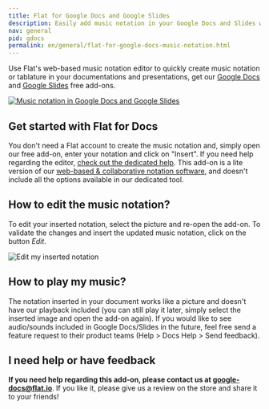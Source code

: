 ```yaml
---
title: Flat for Google Docs and Google Slides
description: Easily add music notation in your Google Docs and Slides with our free add-on
nav: general
pid: gdocs
permalink: en/general/flat-for-google-docs-music-notation.html
---
```


Use Flat's web-based music notation editor to quickly create music notation or tablature in your documentations and presentations, get our [Google Docs](https://chrome.google.com/webstore/detail/flat-for-docs-music-notat/fgcopphfnfiaephabcmnaclbdgjjkmaj) and [Google Slides](https://chrome.google.com/webstore/detail/flat-for-slides-music-not/aahnkkbdaknlhinhidfedfblacekahlb) free add-ons.

[![Music notation in Google Docs and Google Slides](/help/assets/img/google-docs/music-notation.png)](https://chrome.google.com/webstore/detail/flat-for-docs-music-notat/fgcopphfnfiaephabcmnaclbdgjjkmaj)


## Get started with Flat for Docs

You don't need a Flat account to create the music notation and, simply open our free add-on, enter your notation and click on "Insert". If you need help regarding the editor, [check out the dedicated help](/help/en/music-notation-software/). This add-on is a lite version of our [web-based & collaborative notation software](https://flat.io), and doesn't include all the options available in our dedicated tool.

## How to edit the music notation?

To edit your inserted notation, select the picture and re-open the add-on. To validate the changes and insert the updated music notation, click on the button *Edit*.

![Edit my inserted notation](/help/assets/img/google-docs/edit-music-notation.gif)

## How to play my music?

The notation inserted in your document works like a picture and doesn't have our playback included (you can still play it later, simply select the inserted image and open the add-on again). If you would like to see audio/sounds included in Google Docs/Slides in the future, feel free send a feature request to their product teams (Help > Docs Help > Send feedback).

## I need help or have feedback

**If you need help regarding this add-on, please contact us at [google-docs@flat.io](mailto:google-docs@flat.io)**. If you like it, please give us a review on the store and share it to your friends!
